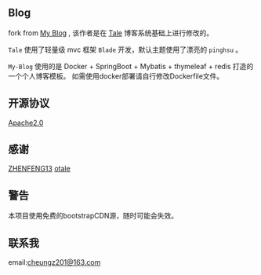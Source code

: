 ## Blog

fork from [My Blog](https://github.com/ZHENFENG13/My-Blog) , 该作者是在 [Tale](https://github.com/otale/tale) 博客系统基础上进行修改的。

`Tale` 使用了轻量级 mvc 框架 `Blade` 开发，默认主题使用了漂亮的 `pinghsu` 。

`My-Blog` 使用的是 Docker + SpringBoot + Mybatis + thymeleaf + redis 打造的一个个人博客模板。
如需使用docker部署请自行修改Dockerfile文件。

## 开源协议

[Apache2.0](https://www.apache.org/licenses/LICENSE-2.0)

## 感谢

[ZHENFENG13](https://github.com/ZHENFENG13)
[otale](https://github.com/otale)

## 警告
本项目使用免费的bootstrapCDN源，随时可能会失效。

## 联系我
email:cheungz201@163.com

